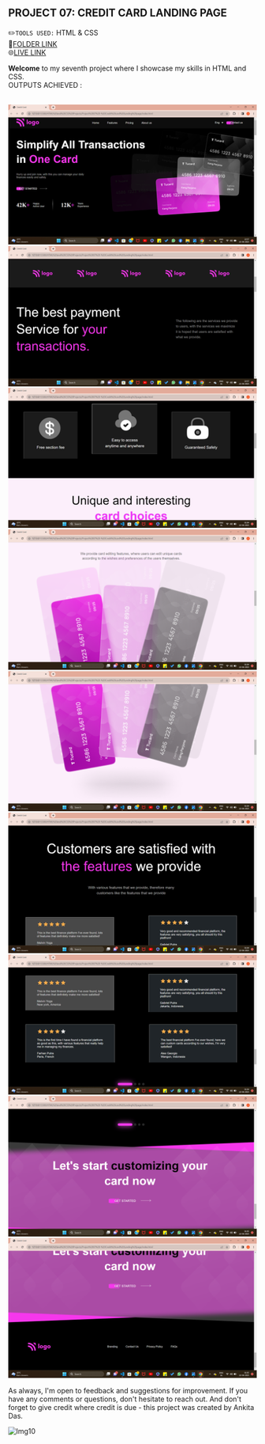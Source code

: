 ## PROJECT 07:  **CREDIT CARD LANDING PAGE** <br>

✏️`TOOLS USED:` HTML & CSS<br>
📂[FOLDER LINK](https://github.com/imankitadas/Fullstack-Javascript-Projects-2023/tree/main/HTML%20and%20CSS%20Projects/Project%2007%20-%20Credit%20card%20Landing%20page)<br>
🌐[LIVE LINK](http://127.0.0.1:5500/HTML%20and%20CSS%20Projects/Project%2007%20-%20Credit%20card%20Landing%20page/index.html)<br>

**Welcome** to my seventh project where I showcase my skills in HTML and CSS.<br>
OUTPUTS ACHIEVED : <br><br>

![IMG1](images/img1.png)
![IMG2](images/img2.png)
![IMG3](images/img3.png)
![IMG4](images/img4.png)
![IMG5](images/img5.png)
![IMG6](images/img6.png)
![IMG7](images/img7.png)
![IMG8](images/img8.png)
![IMG9](images/img9.png)


As always, I'm open to feedback and suggestions for improvement. If you have any comments or questions, don't hesitate to reach out. And don't forget to give credit where credit is due - this project was created by Ankita Das.

![Img10](https://img.shields.io/badge/By-Ankita%20das-brightgreen)
